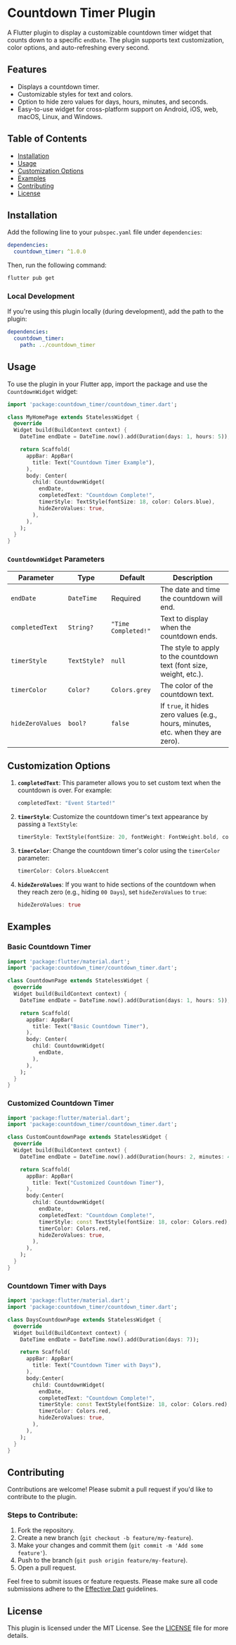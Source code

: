 
# Countdown Timer Plugin

A Flutter plugin to display a customizable countdown timer widget that counts down to a specific `endDate`. The plugin supports text customization, color options, and auto-refreshing every second.

## Features

- Displays a countdown timer.
- Customizable styles for text and colors.
- Option to hide zero values for days, hours, minutes, and seconds.
- Easy-to-use widget for cross-platform support on Android, iOS, web, macOS, Linux, and Windows.

## Table of Contents

- [Installation](#installation)
- [Usage](#usage)
- [Customization Options](#customization-options)
- [Examples](#examples)
- [Contributing](#contributing)
- [License](#license)

## Installation

Add the following line to your `pubspec.yaml` file under `dependencies`:

```yaml
dependencies:
  countdown_timer: ^1.0.0
```

Then, run the following command:

```bash
flutter pub get
```

### Local Development

If you're using this plugin locally (during development), add the path to the plugin:

```yaml
dependencies:
  countdown_timer:
    path: ../countdown_timer
```

## Usage

To use the plugin in your Flutter app, import the package and use the `CountdownWidget` widget:

```dart
import 'package:countdown_timer/countdown_timer.dart';

class MyHomePage extends StatelessWidget {
  @override
  Widget build(BuildContext context) {
    DateTime endDate = DateTime.now().add(Duration(days: 1, hours: 5));

    return Scaffold(
      appBar: AppBar(
        title: Text("Countdown Timer Example"),
      ),
      body: Center(
        child: CountdownWidget(
          endDate,
          completedText: "Countdown Complete!",
          timerStyle: TextStyle(fontSize: 18, color: Colors.blue),
          hideZeroValues: true,
        ),
      ),
    );
  }
}
```

### `CountdownWidget` Parameters

| Parameter         | Type           | Default               | Description                                                                 |
|-------------------|----------------|-----------------------|-----------------------------------------------------------------------------|
| `endDate`         | `DateTime`     | Required              | The date and time the countdown will end.                                   |
| `completedText`   | `String?`      | `"Time Completed!"`   | Text to display when the countdown ends.                                    |
| `timerStyle`      | `TextStyle?`   | `null`                | The style to apply to the countdown text (font size, weight, etc.).          |
| `timerColor`      | `Color?`       | `Colors.grey`         | The color of the countdown text.                                            |
| `hideZeroValues`  | `bool?`        | `false`               | If `true`, it hides zero values (e.g., hours, minutes, etc. when they are zero). |

## Customization Options

1. **`completedText`**: This parameter allows you to set custom text when the countdown is over. For example:
   ```dart
   completedText: "Event Started!"
   ```

2. **`timerStyle`**: Customize the countdown timer's text appearance by passing a `TextStyle`:
   ```dart
   timerStyle: TextStyle(fontSize: 20, fontWeight: FontWeight.bold, color: Colors.red)
   ```

3. **`timerColor`**: Change the countdown timer's color using the `timerColor` parameter:
   ```dart
   timerColor: Colors.blueAccent
   ```

4. **`hideZeroValues`**: If you want to hide sections of the countdown when they reach zero (e.g., hiding `00 Days`), set `hideZeroValues` to `true`:
   ```dart
   hideZeroValues: true
   ```

## Examples

### Basic Countdown Timer

```dart
import 'package:flutter/material.dart';
import 'package:countdown_timer/countdown_timer.dart';

class CountdownPage extends StatelessWidget {
  @override
  Widget build(BuildContext context) {
    DateTime endDate = DateTime.now().add(Duration(days: 1, hours: 5));

    return Scaffold(
      appBar: AppBar(
        title: Text("Basic Countdown Timer"),
      ),
      body: Center(
        child: CountdownWidget(
          endDate,
        ),
      ),
    );
  }
}
```

### Customized Countdown Timer

```dart
import 'package:flutter/material.dart';
import 'package:countdown_timer/countdown_timer.dart';

class CustomCountdownPage extends StatelessWidget {
  @override
  Widget build(BuildContext context) {
    DateTime endDate = DateTime.now().add(Duration(hours: 2, minutes: 45));

    return Scaffold(
      appBar: AppBar(
        title: Text("Customized Countdown Timer"),
      ),
      body:Center(
        child: CountdownWidget(
          endDate,
          completedText: "Countdown Complete!",
          timerStyle: const TextStyle(fontSize: 18, color: Colors.red),
          timerColor: Colors.red,
          hideZeroValues: true,
        ),
      ),
    );
  }
}
```

### Countdown Timer with Days

```dart
import 'package:flutter/material.dart';
import 'package:countdown_timer/countdown_timer.dart';

class DaysCountdownPage extends StatelessWidget {
  @override
  Widget build(BuildContext context) {
    DateTime endDate = DateTime.now().add(Duration(days: 7));

    return Scaffold(
      appBar: AppBar(
        title: Text("Countdown Timer with Days"),
      ),
      body:Center(
        child: CountdownWidget(
          endDate,
          completedText: "Countdown Complete!",
          timerStyle: const TextStyle(fontSize: 18, color: Colors.red),
          timerColor: Colors.red,
          hideZeroValues: true,
        ),
      ),
    );
  }
}
```

## Contributing

Contributions are welcome! Please submit a pull request if you'd like to contribute to the plugin.

### Steps to Contribute:

1. Fork the repository.
2. Create a new branch (`git checkout -b feature/my-feature`).
3. Make your changes and commit them (`git commit -m 'Add some feature'`).
4. Push to the branch (`git push origin feature/my-feature`).
5. Open a pull request.

Feel free to submit issues or feature requests. Please make sure all code submissions adhere to the [Effective Dart](https://dart.dev/guides/language/effective-dart) guidelines.

## License

This plugin is licensed under the MIT License. See the [LICENSE](./LICENSE) file for more details.

